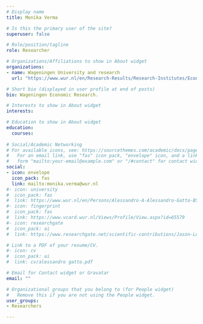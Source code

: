 ```yaml
---
# Display name
title: Monika Verma

# Is this the primary user of the site?
superuser: false

# Role/position/tagline
role: Researcher

# Organizations/Affiliations to show in About widget
organizations:
- name: Wageningen University and research
  url: "https://www.wur.nl/en/Research-Results/Research-Institutes/Economic-Research.htm"

# Short bio (displayed in user profile at end of posts)
bio: Wageningen Economic Research.

# Interests to show in About widget
interests:

# Education to show in About widget
education:
  courses:
  
# Social/Academic Networking
# For available icons, see: https://sourcethemes.com/academic/docs/page-builder/#icons
#   For an email link, use "fas" icon pack, "envelope" icon, and a link in the
#   form "mailto:your-email@example.com" or "/#contact" for contact widget.
social:
- icon: envelope
  icon_pack: fas
  link: mailto:monika.verma@wur.nl
#- icon: university
#  icon_pack: fas
#  link: https://www.wur.nl/en/Persons/Alessandro-A-Alessandro-Gatto-BSc.htm
#- icon: fingerprint
#  icon_pack: fas
#  link: https://www.vcard.wur.nl/Views/Profile/View.aspx?id=65579
#- icon: researchgate
#  icon_pack: ai
#  link: https://www.researchgate.net/scientific-contributions/Jason-Levin-Koopman-2129724049

# Link to a PDF of your resume/CV.
#- icon: cv
#  icon_pack: ai
#  link: cv/alessandro gatto.pdf

# Email for Contact widget or Gravatar
email: ""

# Organizational groups that you belong to (for People widget)
#   Remove this if you are not using the People widget.
user_groups:
- Researchers

---
```

